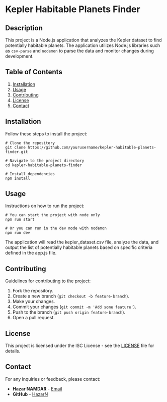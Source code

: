 # Kepler Habitable Planets Finder

## Description
This project is a Node.js application that analyzes the Kepler dataset to find potentially habitable planets. The application utilizes Node.js libraries such as `csv-parse` and `nodemon` to parse the data and monitor changes during development.

## Table of Contents
1. [Installation](#installation)
2. [Usage](#usage)
3. [Contributing](#contributing)
4. [License](#license)
5. [Contact](#contact)

## Installation
Follow these steps to install the project:

```
# Clone the repository
git clone https://github.com/yourusername/kepler-habitable-planets-finder.git

# Navigate to the project directory
cd kepler-habitable-planets-finder

# Install dependencies
npm install
```

## Usage
Instructions on how to run the project:

```
# You can start the project with node only
npm run start

# Or you can run in the dev mode with nodemon
npm run dev
```
The application will read the kepler_dataset.csv file, analyze the data, and output the list of potentially habitable planets based on specific criteria defined in the app.js file.

## Contributing
Guidelines for contributing to the project:

1. Fork the repository.
2. Create a new branch (`git checkout -b feature-branch`).
3. Make your changes.
4. Commit your changes (`git commit -m 'Add some feature'`).
5. Push to the branch (`git push origin feature-branch`).
6. Open a pull request.

## License
This project is licensed under the ISC License - see the [LICENSE](LICENSE) file for details.

## Contact
For any inquiries or feedback, please contact:

- **Hazar NAMDAR** - [Email](mailto:hazarnamdarrr@gmail.com)
- **GitHub** - [HazarN](https://github.com/hazarN)
